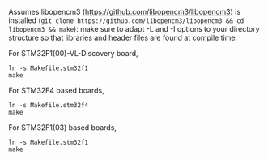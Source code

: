 Assumes libopencm3 (https://github.com/libopencm3/libopencm3) is installed (``git clone https://github.com/libopencm3/libopencm3 && cd libopencm3 && make``): make sure to adapt
-L and -I options to your directory structure so that libraries and header files are found at compile time.

For STM32F1(00)-VL-Discovery board, 
```shell
ln -s Makefile.stm32f1
make
```

For STM32F4 based boards,
```shell
ln -s Makefile.stm32f4
make
```

For STM32F1(03) based boards,
```shell
ln -s Makefile.stm32f1  
make
```
